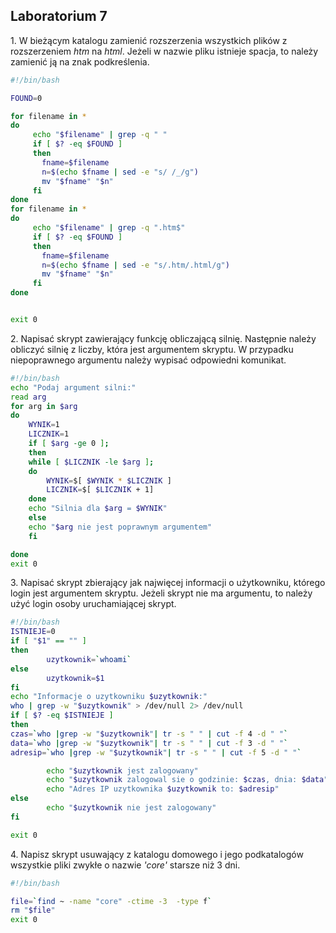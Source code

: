 ## Laboratorium 7

1\. W bieżącym katalogu zamienić rozszerzenia wszystkich plików z rozszerzeniem *htm* na *html*. Jeżeli w nazwie pliku istnieje spacja, to należy zamienić ją na znak podkreślenia.

```sh
#!/bin/bash

FOUND=0

for filename in *
do
     echo "$filename" | grep -q " "
     if [ $? -eq $FOUND ]
     then
       fname=$filename
       n=$(echo $fname | sed -e "s/ /_/g")
       mv "$fname" "$n"
     fi
done
for filename in *
do
     echo "$filename" | grep -q ".htm$"
     if [ $? -eq $FOUND ]
     then
       fname=$filename
       n=$(echo $fname | sed -e "s/.htm/.html/g")
       mv "$fname" "$n"
     fi
done


exit 0
```

2\. Napisać skrypt zawierający funkcję obliczającą silnię. Następnie należy obliczyć silnię z liczby, która jest argumentem skryptu. W przypadku niepoprawnego argumentu należy wypisać odpowiedni komunikat.

```sh
#!/bin/bash
echo "Podaj argument silni:"
read arg
for arg in $arg
do
    WYNIK=1
    LICZNIK=1
    if [ $arg -ge 0 ];
    then
    while [ $LICZNIK -le $arg ]; 
    do
        WYNIK=$[ $WYNIK * $LICZNIK ]
        LICZNIK=$[ $LICZNIK + 1]
    done
    echo "Silnia dla $arg = $WYNIK"
    else
    echo "$arg nie jest poprawnym argumentem"
    fi

done
exit 0 
```

3\. Napisać skrypt zbierający jak najwięcej informacji o użytkowniku, którego login jest argumentem skryptu. Jeżeli skrypt nie ma argumentu, to należy użyć login osoby uruchamiającej skrypt.

```sh
#!/bin/bash
ISTNIEJE=0
if [ "$1" == "" ]
then
        uzytkownik=`whoami`
else
        uzytkownik=$1
fi
echo "Informacje o uzytkowniku $uzytkownik:"
who | grep -w "$uzytkownik" > /dev/null 2> /dev/null
if [ $? -eq $ISTNIEJE ]
then
czas=`who |grep -w "$uzytkownik"| tr -s " " | cut -f 4 -d " "`
data=`who |grep -w "$uzytkownik"| tr -s " " | cut -f 3 -d " "`
adresip=`who |grep -w "$uzytkownik"| tr -s " " | cut -f 5 -d " "`

        echo "$uzytkownik jest zalogowany"
        echo "$uzytkownik zalogowal sie o godzinie: $czas, dnia: $data"
        echo "Adres IP uzytkownika $uzytkownik to: $adresip"
else
        echo "$uzytkownik nie jest zalogowany"
fi

exit 0
```

4\. Napisz skrypt usuwający z katalogu domowego i jego podkatalogów wszystkie pliki zwykłe o nazwie *'core'* starsze niż 3 dni.

```sh
#!/bin/bash

file=`find ~ -name "core" -ctime -3  -type f` 
rm "$file"
exit 0
```
